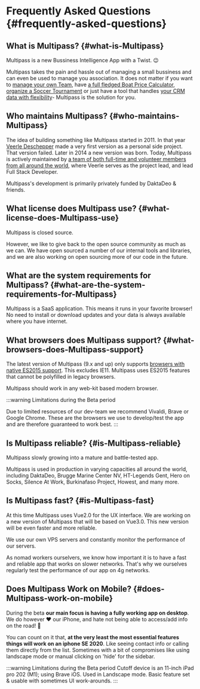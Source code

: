# Frequently Asked Questions {#frequently-asked-questions}

## What is Multipass? {#what-is-Multipass}
Multipass is a new Bussiness Intelligence App with a Twist. 😉

Multipass takes the pain and hassle out of managing a small bussiness and can even be used to manage you association. It does not matter if you want to [manage your own Team](/apps/humans/README.md), have [a full fledged Boat Price Calculator](/apps/sales/cpq.md), [organize a Soccer Tournament](/apps/tournaments/README.md) or just have a tool that handles [your CRM data with flexibility](/apps/contacts/README.md)- Multipass is the solution for you.


## Who maintains Multipass? {#who-maintains-Multipass}

The idea of building something like Multipass started in 2011. In that year [Veerle Deschepper](https://gompje.be) made a very first version as a personal side project. That version failed. Later in 2014 a new version was born. Today, Multipass is actively maintained by [a team of both full-time and volunteer members from all around the world](/about/team), where Veerle serves as the project lead, and lead Full Stack Developer.

Multipass's development is primarily privately funded by DaktaDeo & friends.

## What license does Multipass use? {#what-license-does-Multipass-use}

Multipass is closed source.

However, we like to give back to the open source community as much as we can. We have open sourced a number of our internal tools and libraries, and we are also working on open sourcing more of our code in the future.

## What are the system requirements for Multipass? {#what-are-the-system-requirements-for-Multipass}
Multipass is a SaaS application. This means it runs in your favorite browser! No need to install or download updates and your data is always available where you have internet.

## What browsers does Multipass support? {#what-browsers-does-Multipass-support}

The latest version of Multipass (9.x and up) only supports [browsers with native ES2015 support](https://caniuse.com/es6). This excludes IE11. Multipass uses ES2015 features that cannot be polyfilled in legacy browsers.

Multipass should work in any web-kit based modern browser.

:::warning Limitations during the Beta period

Due to limited resources of our dev-team we recommend Vivaldi, Brave or Google Chrome. These are the browsers we use to develop/test the app and are therefore guaranteed to work best.
:::

## Is Multipass reliable? {#is-Multipass-reliable}

Multipass slowly growing into a mature and battle-tested app. 

Multipass is used in production in varying capacities all around the world, including DaktaDeo, Brugge Marine Center NV, HT-Legends Gent, Hero on Socks, Silence At Work, Burkinafaso Project, Howest,  and many more.

## Is Multipass fast? {#is-Multipass-fast}

At this time Multipass uses Vue2.0 for the UX interface. We are working on a new version of Multipass that will be based on Vue3.0. This new version will be even faster and more reliable.

We use our own VPS servers and constantly monitor the performance of our servers.

As nomad workers ourselvers, we know how important it is to have a fast and reliable app that works on slower networks. That's why we ourselves regularly test the performance of our app on 4g networks. 

## Does Multipass Work on Mobile? {#does-Multipass-work-on-mobile}
During the beta **our main focus is having a fully working app on desktop**. We do however ❤ our iPhone, and hate not being able to access/add info on the road! 🌲

You can count on it that, **at the very least the most essential features things will work on an iphone SE 2020**. Like seeing contact info or calling them directly from the list. Sometimes with a bit of compromises like using landscape mode or manual clicking on 'hide' for the sidebar.

:::warning Limitations during the Beta period
Cutoff device is an 11-inch iPad pro 202 (M1); using Brave iOS. Used in Landscape mode. Basic feature set & usable with sometimes UI work-arounds.
:::
